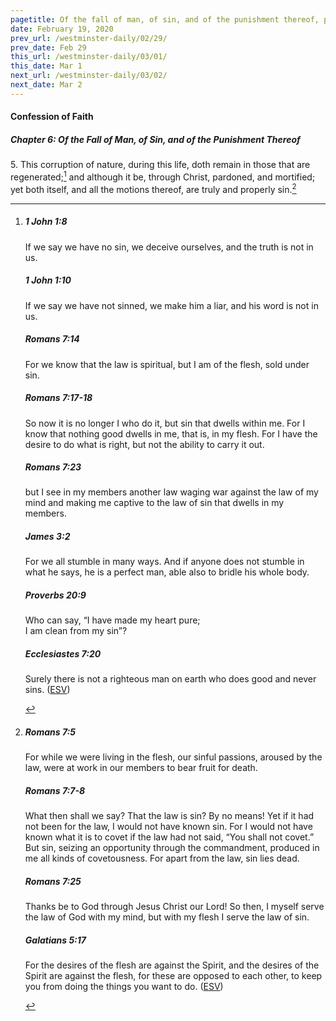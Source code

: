 ```yaml
---
pagetitle: Of the fall of man, of sin, and of the punishment thereof, part 5
date: February 19, 2020
prev_url: /westminster-daily/02/29/
prev_date: Feb 29
this_url: /westminster-daily/03/01/
this_date: Mar 1
next_url: /westminster-daily/03/02/
next_date: Mar 2
---
```


#### Confession of Faith

##### Chapter 6: Of the Fall of Man, of Sin, and of the Punishment Thereof

5\. This corruption of nature, during this life, doth remain in those that are regenerated;[^fnref:wcf1] and although it be, through Christ, pardoned, and mortified; yet both itself, and all the motions thereof, are truly and properly sin.[^fnref:wcf2]

[^fnref:wcf1]: <div class="esv"><h5>1 John 1:8</h5> <div class="esv-text"><p id="p62001008.01-1">If we say we have no sin, we deceive ourselves, and the truth is not in us.</p> </div><h5>1 John 1:10</h5> <div class="esv-text"><p id="p62001010.01-2">If we say we have not sinned, we make him a liar, and his word is not in us.</p> </div><h5>Romans 7:14</h5> <div class="esv-text"><p id="p45007014.01-3">For we know that the law is spiritual, but I am of the flesh, sold under sin.</p> </div><h5>Romans 7:17-18</h5> <div class="esv-text"><p id="p45007017.01-4">So now it is no longer I who do it, but sin that dwells within me. For I know that nothing good dwells in me, that is, in my flesh. For I have the desire to do what is right, but not the ability to carry it out.</p> </div><h5>Romans 7:23</h5> <div class="esv-text"><p id="p45007023.01-5">but I see in my members another law waging war against the law of my mind and making me captive to the law of sin that dwells in my members.</p> </div><h5>James 3:2</h5> <div class="esv-text"><p id="p59003002.01-6">For we all stumble in many ways. And if anyone does not stumble in what he says, he is a perfect man, able also to bridle his whole body.</p> </div><h5>Proverbs 20:9</h5> <div class="esv-text"><div class="block-indent"> <p class="line-group" id="p20020009.01-7">Who can say, &#8220;I have made my heart pure;<br /> <span class="indent"></span>I am clean from my sin&#8221;?</p> </div> </div><h5>Ecclesiastes 7:20</h5> <div class="esv-text"><p id="p21007020.01-8">Surely there is not a righteous man on earth who does good and never sins.  (<a href="http://www.esv.org" class="copyright">ESV</a>)</p> </div> </div>

[^fnref:wcf2]: <div class="esv"><h5>Romans 7:5</h5> <div class="esv-text"><p id="p45007005.01-1">For while we were living in the flesh, our sinful passions, aroused by the law, were at work in our members to bear fruit for death.</p> </div><h5>Romans 7:7-8</h5> <div class="esv-text"> <p id="p45007007.05-2">What then shall we say? That the law is sin? By no means! Yet if it had not been for the law, I would not have known sin. For I would not have known what it is to covet if the law had not said, &#8220;You shall not covet.&#8221; But sin, seizing an opportunity through the commandment, produced in me all kinds of covetousness. For apart from the law, sin lies dead.</p> </div><h5>Romans 7:25</h5> <div class="esv-text"><p id="p45007025.01-3">Thanks be to God through Jesus Christ our Lord! So then, I myself serve the law of God with my mind, but with my flesh I serve the law of sin.</p> </div><h5>Galatians 5:17</h5> <div class="esv-text"><p id="p48005017.01-4">For the desires of the flesh are against the Spirit, and the desires of the Spirit are against the flesh, for these are opposed to each other, to keep you from doing the things you want to do.  (<a href="http://www.esv.org" class="copyright">ESV</a>)</p> </div> </div>

